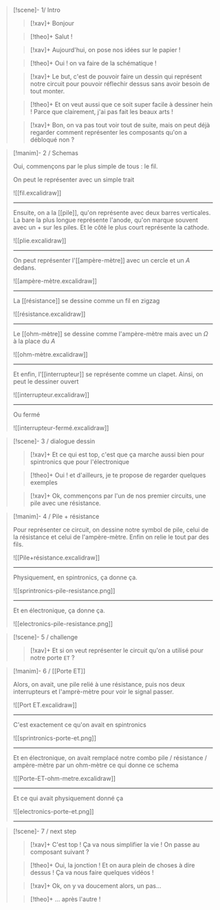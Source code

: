 
> [!scene]- 1/ Intro
> 
> > [!xav]+
> > Bonjour
> 
> > [!theo]+
> > Salut !
> 
> > [!xav]+
> > Aujourd'hui, on pose nos idées sur le papier !
> 
> > [!theo]+
> > Oui ! on va faire de la schématique !
> 
> > [!xav]+
> > Le but, c'est de pouvoir faire un dessin qui représent notre circuit pour pouvoir réflechir dessus sans avoir besoin de tout monter.
> 
> > [!theo]+
> >  Et on veut aussi que ce soit super facile à dessiner hein ! Parce que clairement, j'ai pas fait les beaux arts !
> 
> > [!xav]+
> > Bon, on va pas tout voir tout de suite, mais on peut déjà regarder comment représenter les composants qu'on a débloqué non ?
> 

> [!manim]- 2 / Schemas
> 
> Oui, commençons par le plus simple de tous : le fil.
> 
> On peut le représenter avec un simple trait
> 
> ![[fil.excalidraw]]
> 
> ---------------
> 
> Ensuite, on a la [[pile]], qu'on représente avec deux barres verticales.
> La bare la plus longue représente l'anode, qu'on marque souvent avec un $+$ sur les piles.
> Et le côté le plus court représente la cathode.
> 
> ![[plie.excalidraw]]
> 
> -----------------
> 
> On peut représenter l'[[ampère-mètre]] avec un cercle et un $A$ dedans.
> 
> ![[ampère-mètre.excalidraw]]
> 
> -----------------
> 
> La [[résistance]] se dessine comme un fil en zigzag
> 
> ![[résistance.excalidraw]]
> 
> -----------------
> 
> Le [[ohm-mètre]] se dessine comme l'ampère-mètre mais avec un $\Omega$ à la place du $A$
> 
> ![[ohm-mètre.excalidraw]]
> 
> -----------------
> 
> Et enfin, l'[[interrupteur]] se représente comme un clapet.
> Ainsi, on peut le dessiner ouvert
> 
> ![[interrupteur.excalidraw]]
> 
> ---------------
> 
> Ou fermé
> 
> ![[interrupteur-fermé.excalidraw]]

> [!scene]- 3 / dialogue dessin
> 
> > [!xav]+
> > Et ce qui est top, c'est que ça marche aussi bien pour spintronics que pour l'électronique
> 
> > [!theo]+
> >Oui ! et d'ailleurs, je te propose de regarder quelques exemples
> 
> > [!xav]+
> > Ok, commençons par l'un de nos premier circuits, une pile avec une résistance.
>

> [!manim]- 4 / Pile + résistance
> 
> Pour représenter ce circuit, on dessine notre symbol de pile, celui de la résistance et celui de l'ampère-mètre. Enfin on relie le tout par des fils.
> 
> ![[Pile+résistance.excalidraw]]
> 
> --------------
> 
> Physiquement, en spintronics, ça donne ça.
> 
> ![[sprintronics-pile-resistance.png]]
> 
> --------------
> 
> Et en électronique, ça donne ça.
> 
> ![[electronics-pile-resistance.png]]
> 

> [!scene]- 5 / challenge
> 
> > [!xav]+
> > Et si on veut représenter le circuit qu'on a utilisé pour notre porte `ET` ?
> 

> [!manim]- 6 / [[Porte ET]]
> 
> Alors, on avait, une pile relié à une résistance, puis nos deux interrupteurs et l'amprè-mètre pour voir le signal passer.
> 
> ![[Port ET.excalidraw]]
> 
> ---------
> 
> C'est exactement ce qu'on avait en spintronics
> 
> ![[sprintronics-porte-et.png]]
> 
> ----------
> 
> Et en électronique, on avait remplacé notre combo pile / résistance / ampère-mètre par un ohm-mètre ce qui donne ce schema
> 
> ![[Porte-ET-ohm-metre.excalidraw]]
> 
> -------------
> 
> Et ce qui avait physiquement donné ça
> 
> ![[electronics-porte-et.png]]
> 
> -------------

> [!scene]- 7 / next step
> 
> > [!xav]+
> > C'est top ! Ça va nous simplifier la vie ! On passe au composant suivant ?
> 
> > [!theo]+
> > Oui, la jonction ! Et on aura plein de choses à dire dessus ! Ça va nous faire quelques vidéos !
> 
> > [!xav]+
> > Ok, on y va doucement alors, un pas…
> 
> > [!theo]+
> >… après l'autre !
